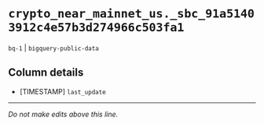# `crypto_near_mainnet_us._sbc_91a51403912c4e57b3d274966c503fa1`
`bq-1` | `bigquery-public-data`

## Column details
* [TIMESTAMP] `last_update`

-------------------------------------------------------------------------------
*Do not make edits above this line.*
